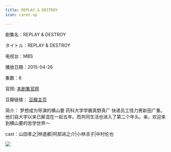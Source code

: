 ```yaml
---
title: REPLAY & DESTROY
icon: caret-up

---
```


剧集名：REPLAY & DESTROY

タイトル：REPLAY & DESTROY

电视台：MBS

播放日期：2015-04-26

集数：8

官网: [本剧集官网](https://www.mbs.jp/replay-destroy/)

豆瓣链接： [豆瓣主页](https://movie.douban.com/subject/26309938/)

简介： 梦想成为导演的横山要 药科大学学霸真野真广 快递员工怪力男新田广重。他们自大学以来已厮混在一起五年。而共同生活也进入了第二个年头。亲，欢迎来到横山要的哲学世界～ ​​​

cast：山田孝之|林遣都|阿部进之介|小林凉子|中村伦也

![](https://listpic.tsgsanjiao.com/2015/2015REPLAYDESTROY1.jpg)